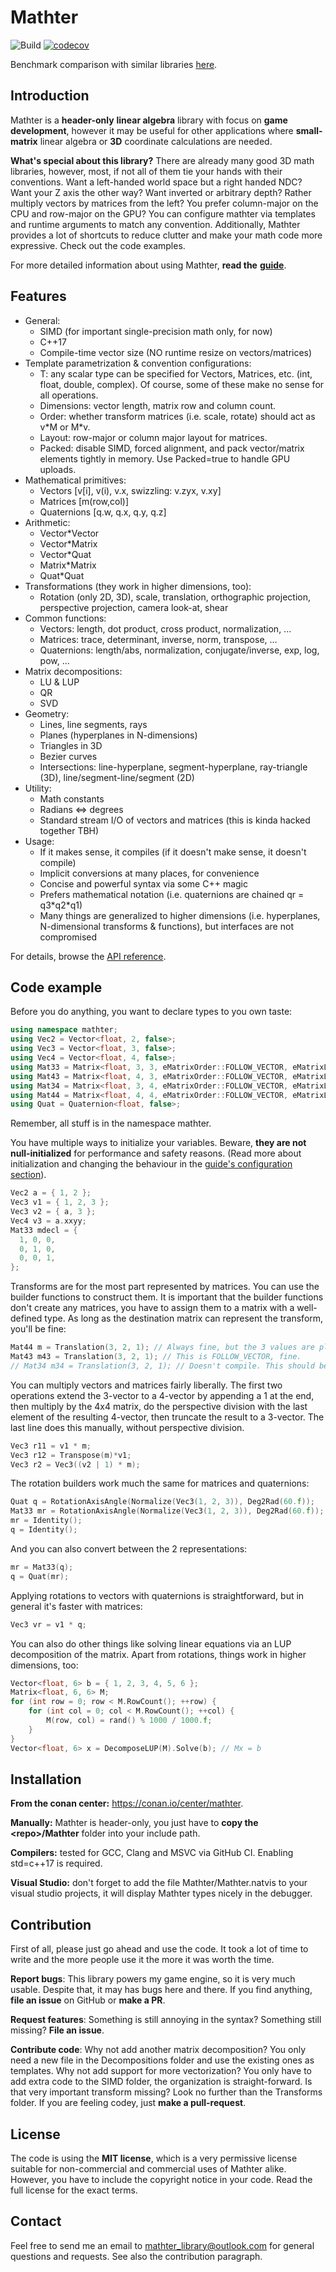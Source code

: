 ﻿Mathter
===

![Build](https://github.com/petiaccja/Mathter/workflows/Build/badge.svg)
[![codecov](https://codecov.io/gh/petiaccja/Mathter/branch/master/graph/badge.svg)](https://codecov.io/gh/petiaccja/Mathter)

Benchmark comparison with similar libraries [here](https://github.com/petiaccja/MathterBench).

Introduction
---
Mathter is a **header-only** **linear algebra** library with focus on **game development**, however it may be useful for other applications where **small-matrix** linear algebra or **3D** coordinate calculations are needed.

**What's special about this library?** There are already many good 3D math libraries, however, most, if not all of them tie your hands with their conventions. Want a left-handed world space but a right handed NDC? Want your Z axis the other way? Want inverted or arbitrary depth? Rather multiply vectors by matrices from the left? You prefer column-major on the CPU and row-major on the GPU? You can configure mathter via templates and runtime arguments to match any convention. Additionally, Mathter provides a lot of shortcuts to reduce clutter and make your math code more expressive. Check out the code examples.

For more detailed information about using Mathter, **read the** [**guide**](https://github.com/petiaccja/Mathter/blob/master/docs/Guide.md).

Features
---
- General:
  - SIMD (for important single-precision math only, for now)
  - C++17
  - Compile-time vector size (NO runtime resize on vectors/matrices)
- Template parametrization & convention configurations:
  - T: any scalar type can be specified for Vectors, Matrices, etc. (int, float, double, complex). Of course, some of these make no sense for all operations.
  - Dimensions: vector length, matrix row and column count.
  - Order: whether transform matrices (i.e. scale, rotate) should act as v\*M or M\*v.
  - Layout: row-major or column major layout for matrices.
  - Packed: disable SIMD, forced alignment, and pack vector/matrix elements tightly in memory. Use Packed=true to handle GPU uploads.
- Mathematical primitives:
  - Vectors [v[i], v(i), v.x, swizzling: v.zyx, v.xy]
  - Matrices [m(row,col)]
  - Quaternions [q.w, q.x, q.y, q.z]
- Arithmetic:
  - Vector\*Vector
  - Vector\*Matrix
  - Vector\*Quat
  - Matrix\*Matrix
  - Quat\*Quat
- Transformations (they work in higher dimensions, too):
  - Rotation (only 2D, 3D), scale, translation, orthographic projection, perspective projection, camera look-at, shear
- Common functions:
  - Vectors: length, dot product, cross product, normalization, ...
  - Matrices: trace, determinant, inverse, norm, transpose, ...
  - Quaternions: length/abs, normalization, conjugate/inverse, exp, log, pow, ...
- Matrix decompositions:
  - LU & LUP
  - QR
  - SVD
- Geometry:
  - Lines, line segments, rays
  - Planes (hyperplanes in N-dimensions)
  - Triangles in 3D
  - Bezier curves
  - Intersections: line-hyperplane, segment-hyperplane, ray-triangle (3D), line/segment-line/segment (2D)
- Utility:
  - Math constants
  - Radians <=> degrees
  - Standard stream I/O of vectors and matrices (this is kinda hacked together TBH)
- Usage:
  - If it makes sense, it compiles (if it doesn't make sense, it doesn't compile)
  - Implicit conversions at many places, for convenience
  - Concise and powerful syntax via some C++ magic
  - Prefers mathematical notation (i.e. quaternions are chained qr = q3\*q2\*q1)
  - Many things are generalized to higher dimensions (i.e. hyperplanes, N-dimensional transforms & functions), but interfaces are not compromised

For details, browse the [API reference](https://petiaccja.github.io/Mathter).

Code example
---

Before you do anything, you want to declare types to you own taste:
```c++
using namespace mathter;
using Vec2 = Vector<float, 2, false>;
using Vec3 = Vector<float, 3, false>;
using Vec4 = Vector<float, 4, false>;
using Mat33 = Matrix<float, 3, 3, eMatrixOrder::FOLLOW_VECTOR, eMatrixLayout::ROW_MAJOR, false>;
using Mat43 = Matrix<float, 4, 3, eMatrixOrder::FOLLOW_VECTOR, eMatrixLayout::ROW_MAJOR, false>;
using Mat34 = Matrix<float, 3, 4, eMatrixOrder::FOLLOW_VECTOR, eMatrixLayout::ROW_MAJOR, false>;
using Mat44 = Matrix<float, 4, 4, eMatrixOrder::FOLLOW_VECTOR, eMatrixLayout::ROW_MAJOR, false>;
using Quat = Quaternion<float, false>;
```
Remember, all stuff is in the namespace mathter.

You have multiple ways to initialize your variables. Beware, **they are not null-initialized** for performance and safety reasons. (Read more about initialization and changing the behaviour in the [guide's configuration section](https://github.com/petiaccja/Mathter/blob/master/docs/Guide.md#configuration)).
```c++
Vec2 a = { 1, 2 };
Vec3 v1 = { 1, 2, 3 };
Vec3 v2 = { a, 3 };
Vec4 v3 = a.xxyy;
Mat33 mdecl = {
  1, 0, 0,
  0, 1, 0,
  0, 0, 1,
};
```

Transforms are for the most part represented by matrices. You can use the builder functions to construct them. It is important that the builder functions don't create any matrices, you have to assign them to a matrix with a well-defined type. As long as the destination matrix can represent the transform, you'll be fine:
```c++
Mat44 m = Translation(3, 2, 1); // Always fine, but the 3 values are placed differently with FOLLOW vs. PRECEDE.
Mat43 m43 = Translation(3, 2, 1); // This is FOLLOW_VECTOR, fine.
// Mat34 m34 = Translation(3, 2, 1); // Doesn't compile. This should be PRECEDE_VECTOR.
```

You can multiply vectors and matrices fairly liberally. The first two operations extend the 3-vector to a 4-vector by appending a 1 at the end, then multiply by the 4x4 matrix, do the perspective division with the last element of the resulting 4-vector, then truncate the result to a 3-vector. The last line does this manually, without perspective division.
```c++
Vec3 r11 = v1 * m;
Vec3 r12 = Transpose(m)*v1;
Vec3 r2 = Vec3((v2 | 1) * m);
```

The rotation builders work much the same for matrices and quaternions:
```c++
Quat q = RotationAxisAngle(Normalize(Vec3(1, 2, 3)), Deg2Rad(60.f));
Mat33 mr = RotationAxisAngle(Normalize(Vec3(1, 2, 3)), Deg2Rad(60.f));
mr = Identity();
q = Identity();
```

And you can also convert between the 2 representations:
```c++
mr = Mat33(q);
q = Quat(mr);
```

Applying rotations to vectors with quaternions is straightforward, but in general it's faster with matrices:
```c++
Vec3 vr = v1 * q;
```

You can also do other things like solving linear equations via an LUP decomposition of the matrix. Apart from rotations, things work in higher dimensions, too:
```c++
Vector<float, 6> b = { 1, 2, 3, 4, 5, 6 };
Matrix<float, 6, 6> M;
for (int row = 0; row < M.RowCount(); ++row) {
	for (int col = 0; col < M.RowCount(); ++col) {
		M(row, col) = rand() % 1000 / 1000.f;
	}
}
Vector<float, 6> x = DecomposeLUP(M).Solve(b); // Mx = b
```

Installation
---
**From the conan center:** https://conan.io/center/mathter.

**Manually:** Mathter is header-only, you just have to **copy the \<repo\>/Mathter** folder into your include path.

**Compilers:** tested for GCC, Clang and MSVC via GitHub CI. Enabling std=c++17 is required.

**Visual Studio:** don't forget to add the file Mathter/Mathter.natvis to your visual studio projects, it will display Mathter types nicely in the debugger.

Contribution
---
First of all, please just go ahead and use the code. It took a lot of time to write and the more people use it the more it was worth the time.

**Report bugs**: This library powers my game engine, so it is very much usable. Despite that, it may has bugs here and there. If you find anything, **file an issue** on GitHub or **make a PR**.

**Request features**: Something is still annoying in the syntax? Something still missing? **File an issue**.

**Contribute code**: Why not add another matrix decomposition? You only need a new file in the Decompositions folder and use the existing ones as templates. Why not add support for more vectorization? You only have to add extra code to the SIMD folder, the organization is straight-forward. Is that very important transform missing? Look no further than the Transforms folder. If you are feeling codey, just **make a pull-request**.


License
---
The code is using the **MIT license**, which is a very permissive license suitable for non-commercial and commercial uses of Mathter alike. However, you have to include the copyright notice in your code. Read the full license for the exact terms.


Contact
---
Feel free to send me an email to [mathter_library@outlook.com](mailto:mathter_library@outlook.com) for general questions and requests. See also the contribution paragraph.
